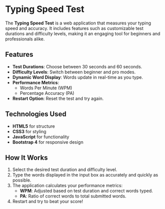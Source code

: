 # Typing Speed Test

The **Typing Speed Test** is a web application that measures your typing speed and accuracy. It includes features such as customizable test durations and difficulty levels, making it an engaging tool for beginners and professionals alike.

## Features

- **Test Durations**: Choose between 30 seconds and 60 seconds.
- **Difficulty Levels**: Switch between beginner and pro modes.
- **Dynamic Word Display**: Words update in real-time as you type.
- **Performance Metrics**:
  - Words Per Minute (WPM)
  - Percentage Accuracy (PA)
- **Restart Option**: Reset the test and try again.

## Technologies Used

- **HTML5** for structure
- **CSS3** for styling
- **JavaScript** for functionality
- **Bootstrap 4** for responsive design

## How It Works

1. Select the desired test duration and difficulty level.
2. Type the words displayed in the input box as accurately and quickly as possible.
3. The application calculates your performance metrics:
   - **WPM**: Adjusted based on test duration and correct words typed.
   - **PA**: Ratio of correct words to total submitted words.
4. Restart and try to beat your score!